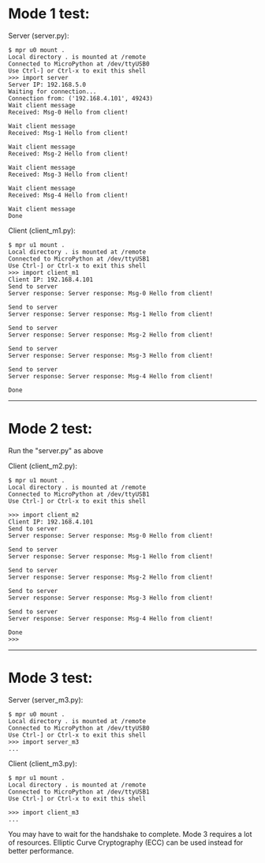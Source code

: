 
# Mode 1 test:

Server (server.py):

```
$ mpr u0 mount .
Local directory . is mounted at /remote
Connected to MicroPython at /dev/ttyUSB0
Use Ctrl-] or Ctrl-x to exit this shell
>>> import server
Server IP: 192.168.5.0
Waiting for connection...
Connection from: ('192.168.4.101', 49243)
Wait client message
Received: Msg-0 Hello from client!

Wait client message
Received: Msg-1 Hello from client!

Wait client message
Received: Msg-2 Hello from client!

Wait client message
Received: Msg-3 Hello from client!

Wait client message
Received: Msg-4 Hello from client!

Wait client message
Done
```

Client (client_m1.py):

```
$ mpr u1 mount .
Local directory . is mounted at /remote
Connected to MicroPython at /dev/ttyUSB1
Use Ctrl-] or Ctrl-x to exit this shell
>>> import client_m1
Client IP: 192.168.4.101
Send to server
Server response: Server response: Msg-0 Hello from client!

Send to server
Server response: Server response: Msg-1 Hello from client!

Send to server
Server response: Server response: Msg-2 Hello from client!

Send to server
Server response: Server response: Msg-3 Hello from client!

Send to server
Server response: Server response: Msg-4 Hello from client!

Done
```

---

# Mode 2 test:

Run the "server.py" as above

Client (client_m2.py):

```
$ mpr u1 mount .
Local directory . is mounted at /remote
Connected to MicroPython at /dev/ttyUSB1
Use Ctrl-] or Ctrl-x to exit this shell

>>> import client_m2
Client IP: 192.168.4.101
Send to server
Server response: Server response: Msg-0 Hello from client!

Send to server
Server response: Server response: Msg-1 Hello from client!

Send to server
Server response: Server response: Msg-2 Hello from client!

Send to server
Server response: Server response: Msg-3 Hello from client!

Send to server
Server response: Server response: Msg-4 Hello from client!

Done
>>> 
```

---

# Mode 3 test:

Server (server_m3.py):

```
$ mpr u0 mount .
Local directory . is mounted at /remote
Connected to MicroPython at /dev/ttyUSB0
Use Ctrl-] or Ctrl-x to exit this shell
>>> import server_m3
...
```

Client (client_m3.py):

```
$ mpr u1 mount .
Local directory . is mounted at /remote
Connected to MicroPython at /dev/ttyUSB1
Use Ctrl-] or Ctrl-x to exit this shell

>>> import client_m3
...
```

You may have to wait for the handshake to complete. Mode 3 requires a lot of resources. Elliptic Curve Cryptography (ECC) can be used instead for better performance.

